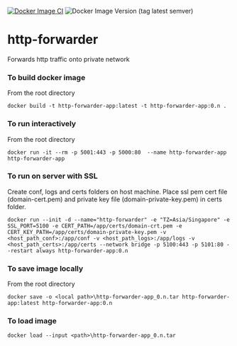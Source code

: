 [![Docker Image CI](https://github.com/ankitmehtame/http-forwarder/actions/workflows/docker-image.yml/badge.svg)](https://github.com/ankitmehtame/http-forwarder/actions/workflows/docker-image.yml)
![Docker Image Version (tag latest semver)](https://img.shields.io/docker/v/ankitmehtame/http-forwarder-app/latest?color=blue)

# http-forwarder
Forwards http traffic onto private network

### To build docker image
From the root directory
```
docker build -t http-forwarder-app:latest -t http-forwarder-app:0.n .
```

### To run interactively
From the root directory
```
docker run -it --rm -p 5001:443 -p 5000:80  --name http-forwarder-app http-forwarder-app
```

### To run on server with SSL
Create conf, logs and certs folders on host machine. Place ssl pem cert file (domain-cert.pem) and private key file (domain-private-key.pem) in certs folder. 
```
docker run --init -d --name="http-forwarder" -e "TZ=Asia/Singapore" -e SSL_PORT=5100 -e CERT_PATH=/app/certs/domain-crt.pem -e CERT_KEY_PATH=/app/certs/domain-private-key.pem -v <host_path_conf>:/app/conf -v <host_path_logs>:/app/logs -v <host_path_certs>:/app/certs --network bridge -p 5100:443 -p 5101:80 --restart always http-forwarder-app:0.n
```

### To save image locally
From the root directory
```
docker save -o <local path>\http-forwarder-app_0.n.tar http-forwarder-app:latest http-forwarder-app:0.n
```

### To load image
```
docker load --input <path>\http-forwarder-app_0.n.tar
```
